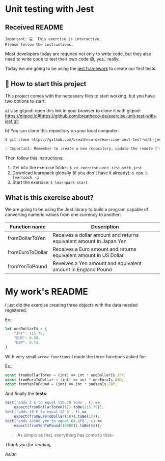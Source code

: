 # Unit testing with Jest

## Received README

```
Important: 💻  This exercise is interactive.
Please follow the instructions.
```

Most developers today are required not only to write code, but they also need to write code to test their own code 😱, yes.. really.

Today we are going to be using the [jest framework](https://jestjs.io/) to create our first tests.

## 🌱  How to start this project

This project comes with the necessary files to start working, but you have two options to start:

a) Use gitpod: open this link in your browser to clone it with gitpod: https://gitpod.io#https://github.com/breatheco-de/exercise-unit-test-with-jest.git

b) You can clone this repository on your local computer:
```sh
$ git clone https://github.com/breatheco-de/exercise-unit-test-with-jest.git

💡 Important: Remember to create a new repository, update the remote (`git remote set-url origin <your new url>`), and upload the code to your new repository using `add`, `commit` and `push`.
```
Then follow this instructions:

1. Get into the exercise folder: `$ cd exercise-unit-test-with-jest`
2. Download learnpack globally (if you don't have it already): `$ npm i learnpack -g`
3. Start the exercise: `$ learnpack start`

## What is this exercise about?

We are going to be using the Jest library to build a program capable of converting numeric values from one currency to another:

| Function name     | Description                                                           |
| ----------------- | --------------------------------------------------------------------- |
| fromDollarToYen   | Receives a dollar amount and returns equivalent amount in Japan Yen  |
| fromEuroToDollar  | Receives a Euro amount and returns equivalent amount in US Dollar     |
| fromYenToPound    | Reveives a Yen amount and equivalent amount in England Pound          |

# My work's README

I just did the exercise creating three objects with the data needed registered.

Ex.:
```JavaScript
let oneDollarIs = {
    "JPY": 115.79,
    "EUR": 0.88,
    "GBP": 0.74,
}
```
With very small `arrow functions` I made the three functions asked for:

Ex.:

```JavaScript
const fromDollarToYen = (int) => int * oneDollarIs.JPY;
const fromEuroToDollar = (int) => int * oneEuroIs.USD;
const fromYenToPound = (int) => int * oneYenIs.GBP;
```

And finally the **tests**:

```JavaScript
test('adds 1 $ to equal 115.79 Yens', () => 
    expect(fromDollarToYen(1)).toBe(115.79));
test('adds 10 € to equal 12 $', () => 
    expect(fromEuroToDollar(10)).toBe(12));
test('adds 10000 yen to equal 64 GPB', () => 
    expect(fromYenToPound(10000)).toBe(64));
```

> As simple as that, everything has come to that~

_Thank you for reading,_

_Aslan_
